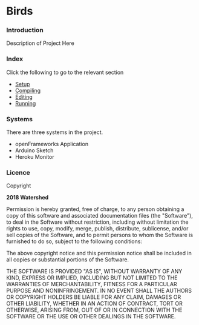 # Birds


### Introduction

Description of Project Here

### Index

Click the following to go to the relevant section

- [Setup](./docs/setup.md)
- [Compiling](./docs/compiling.md)
- [Editing](./docs/editing.md)
- [Running](./docs/running.md)

### Systems

There are three systems in the project.

- openFrameworks Application
- Arduino Sketch
- Heroku Monitor

### Licence

Copyright 

**2018 Watershed**

Permission is hereby granted, free of charge, to any person obtaining a copy of this software and associated documentation files (the "Software"), to deal in the Software without restriction, including without limitation the rights to use, copy, modify, merge, publish, distribute, sublicense, and/or sell copies of the Software, and to permit persons to whom the Software is furnished to do so, subject to the following conditions:

The above copyright notice and this permission notice shall be included in all copies or substantial portions of the Software.

THE SOFTWARE IS PROVIDED "AS IS", WITHOUT WARRANTY OF ANY KIND, EXPRESS OR IMPLIED, INCLUDING BUT NOT LIMITED TO THE WARRANTIES OF MERCHANTABILITY, FITNESS FOR A PARTICULAR PURPOSE AND NONINFRINGEMENT. IN NO EVENT SHALL THE AUTHORS OR COPYRIGHT HOLDERS BE LIABLE FOR ANY CLAIM, DAMAGES OR OTHER LIABILITY, WHETHER IN AN ACTION OF CONTRACT, TORT OR OTHERWISE, ARISING FROM, OUT OF OR IN CONNECTION WITH THE SOFTWARE OR THE USE OR OTHER DEALINGS IN THE SOFTWARE.


